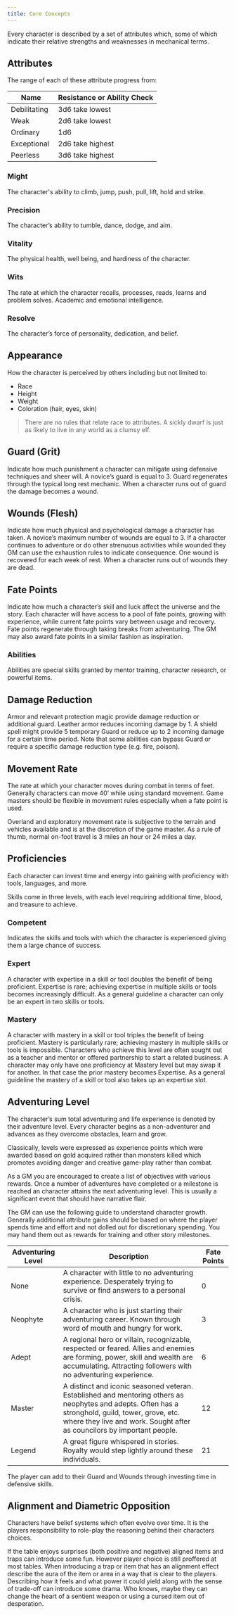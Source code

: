 ```yaml
---
title: Core Concepts
---
```


Every character is described by a set of attributes which, some of which indicate their relative strengths and weaknesses in mechanical terms.


## Attributes

The range of each of these attribute progress from:

| Name          | Resistance or Ability Check     |
| ------------- | ------------------------------- |
| Debilitating  | 3d6 take lowest                 |
| Weak          | 2d6 take lowest                 |
| Ordinary      | 1d6                             |
| Exceptional   | 2d6 take highest                |
| Peerless      | 3d6 take highest                |


### Might

The character's ability to climb, jump, push, pull, lift, hold and strike.


### Precision

The character’s ability to tumble, dance, dodge, and aim.


### Vitality

The physical health, well being, and hardiness of the character.


### Wits

The rate at which the character recalls, processes, reads, learns and problem solves. Academic and emotional intelligence.


### Resolve

The character’s force of personality, dedication, and belief.


## Appearance

How the character is perceived by others including but not limited to:

- Race
- Height
- Weight
- Coloration (hair, eyes, skin)

> There are no rules that relate race to attributes. A sickly dwarf is just as likely to live in any world as a clumsy elf.

## Guard (Grit)

Indicate how much punishment a character can mitigate using defensive techniques and sheer will. A novice’s guard is equal to 3. Guard regenerates through the typical long rest mechanic. When a character runs out of guard the damage becomes a wound.


## Wounds (Flesh)

Indicate how much physical and psychological damage a character has taken. A novice’s maximum number of wounds are equal to 3. If a character continues to adventure or do other strenuous activities while wounded they GM can use the exhaustion rules to indicate consequence. One wound is recovered for each week of rest. When a character runs out of wounds they are dead.


## Fate Points

Indicate how much a character’s skill and luck affect the universe and the story. Each character will have access to a pool of fate points, growing with experience, while current fate points vary between usage and recovery. Fate points regenerate through taking breaks from adventuring. The GM may also award fate points in a similar fashion as inspiration.

### Abilities

Abilities are special skills granted by mentor training, character research, or powerful items.


## Damage Reduction

Armor and relevant protection magic provide damage reduction or additional guard. Leather armor reduces incoming damage by 1. A shield spell might provide 5 temporary Guard or reduce up to 2 incoming damage for a certain time period. Note that some abilities can bypass Guard or require a specific damage reduction type (e.g. fire, poison).


## Movement Rate

The rate at which your character moves during combat in terms of feet. Generally characters can move 40’ while using standard movement. Game masters should be flexible in movement rules especially when a fate point is used.

Overland and exploratory movement rate is subjective to the terrain and vehicles available and is at the discretion of the game master. As a rule of thumb, normal on-foot travel is 3 miles an hour or 24 miles a day.

## Proficiencies

Each character can invest time and energy into gaining with proficiency with tools, languages, and more.

Skills come in three levels, with each level requiring additional time, blood, and treasure to achieve.

### Competent
Indicates the skills and tools with which the character is experienced giving them a large chance of success.

### Expert
A character with expertise in a skill or tool doubles the benefit of being proficient. Expertise is rare; achieving expertise in multiple skills or tools becomes increasingly difficult. As a general guideline a character can only be an expert in two skills or tools.

### Mastery
A character with mastery in a skill or tool triples the benefit of being proficient. Mastery is particularly rare; achieving mastery in multiple skills or tools is impossible. Characters who achieve this level are often sought out as a teacher and mentor or offered partnership to start a related business. A character may only have one proficiency at Mastery level but may swap it for another. In that case the prior mastery becomes Expertise. As a general guideline the mastery of a skill or tool also takes up an expertise slot.


## Adventuring Level

The character’s sum total adventuring and life experience is denoted by their adventure level. Every character begins as a non-adventurer and advances as they overcome obstacles, learn and grow.

Classically, levels were expressed as experience points which were awarded based on gold acquired rather than monsters killed which promotes avoiding danger and creative game-play rather than combat. 

As a GM you are encouraged to create a list of objectives with various rewards. Once a number of adventures have completed or a milestone is reached an character attains the next adventuring level. This is usually a significant event that should have narrative flair.

The GM can use the following guide to understand character growth. Generally additional attribute gains should be based on where the player spends time and effort and not dolled out for discretionary spending. You may hand them out as rewards for training and other story milestones.

| Adventuring Level     | Description                                                                                                                                                                                                                   |  Fate Points     |
| --------------------- | ----------------------------------------------------------------------------------------------------------------------------------------------------------------------------------------------------------------------------- | ---------------- |
| None                  | A character with little to no adventuring experience. Desperately trying to survive or find answers to a personal crisis.                                                                                                     | 0                |
| Neophyte              | A character who is just starting their adventuring career. Known through word of mouth and hungry for work.                                                                                                                   | 3                |
| Adept                 | A regional hero or villain, recognizable, respected or feared. Allies and enemies are forming, power, skill and wealth are accumulating. Attracting followers with no adventuring experience.                                 | 6                |
| Master                | A distinct and iconic seasoned veteran. Established and mentoring others as neophytes and adepts. Often has a stronghold, guild, tower, grove, etc. where they live and work. Sought after as councilors by important people. | 12               |
| Legend                | A great figure whispered in stories. Royalty would step lightly around these individuals.                                                                                                                                     | 21               |

The player can add to their Guard and Wounds through investing time in defensive skills.

## Alignment and Diametric Opposition

Characters have belief systems which often evolve over time. It is the players responsibility to role-play the reasoning behind their characters choices. 

If the table enjoys surprises (both positive and negative) aligned items and traps can introduce some fun. However player choice is still proffered at most tables. When introducing a trap or item that has an alignment effect describe the aura of the item or area in a way that is clear to the players. Describing how it feels and what power it could yield along with the sense of trade-off can introduce some drama. Who knows, maybe they can change the heart of a sentient weapon or using a cursed item out of desperation. 

